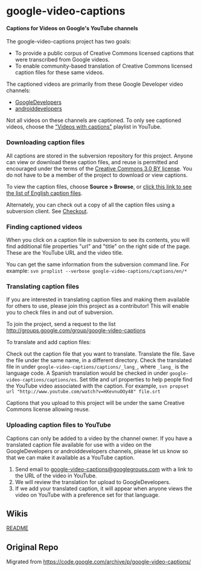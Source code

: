 # google-video-captions
#### Captions for Videos on Google's YouTube channels

The google-video-captions project has two goals:

* To provide a public corpus of Creative Commons licensed captions that were transcribed from Google videos.
* To enable community-based translation of Creative Commons licensed caption files for these same videos.

The captioned videos are primarily from these Google Developer video channels:

* [GoogleDevelopers](http://www.youtube.com/profile?user=GoogleDevelopers&view=videos)
* [androiddevelopers](http://www.youtube.com/profile?user=androiddevelopers&view=videos)

Not all videos on these channels are captioned. To only see captioned videos, choose the ["Videos with captions"](http://www.youtube.com/view_play_list?p=01131B751C6A8CD6) playlist in YouTube.

### Downloading caption files

All captions are stored in the subversion repository for this project. Anyone can view or download these caption files, and reuse is permitted and encouraged under the terms of the [Creative Commons 3.0 BY license](http://creativecommons.org/licenses/by/3.0/). You do not have to be a member of the project to download or view captions.

To view the caption files, choose **Source > Browse**, or [click this link to see the list of English caption files](http://code.google.com/p/google-video-captions/source/browse/trunk/captions/en/).

Alternately, you can check out a copy of all the caption files using a subversion client. See [Checkout](http://code.google.com/p/google-video-captions/source/checkout).

### Finding captioned videos

When you click on a caption file in subversion to see its contents, you will find additional file properties "url" and "title" on the right side of the page. These are the YouTube URL and the video title.

You can get the same information from the subversion command line. For example: 
`svn proplist --verbose google-video-captions/captions/en/*`

### Translating caption files

If you are interested in translating caption files and making them available for others to use, please join this project as a contributor! This will enable you to check files in and out of subversion.

To join the project, send a request to the list http://groups.google.com/group/google-video-captions

To translate and add caption files:

Check out the caption file that you want to translate.
Translate the file.
Save the file under the same name, in a different directory.
Check the translated file in under `google-video-captions/captions/_lang_`, where `_lang_` is the language code. A Spanish translation would be checked in under `google-video-captions/captions/es`.
Set title and url properties to help people find the YouTube video associated with the caption. For example, `svn propset url "http://www.youtube.com/watch?v=HXevnuOOy48" file.srt`

Captions that you upload to this project will be under the same Creative Commons license allowing reuse.

### Uploading caption files to YouTube

Captions can only be added to a video by the channel owner. If you have a translated caption file available for use with a video on the GoogleDevelopers or androiddevelopers channels, please let us know so that we can make it available as a YouTube caption.

1. Send email to google-video-captions@googlegroups.com with a link to the URL of the video in YouTube.
2. We will review the translation for upload to GoogleDevelopers.
3. If we add your translated caption, it will appear when anyone views the video on YouTube with a preference set for that language.

## Wikis
[README](captions/README)

## Original Repo
Migrated from https://code.google.com/archive/p/google-video-captions/

